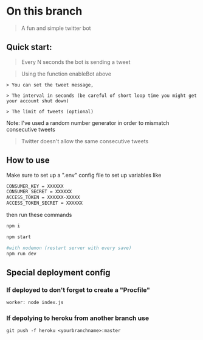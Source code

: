 # On this branch

> A fun and simple twitter bot

## Quick start:

> Every N seconds the bot is sending a tweet  
 
> Using the function enableBot above

    > You can set the tweet message, 

    > The interval in seconds (be careful of short loop time you might get your account shut down)

    > The limit of tweets (optional) 

Note: I've used a random number generator in order to mismatch consecutive tweets
  
  > Twitter doesn't allow the same consecutive tweets

## How to use
  
  Make sure to set up a ".env" config file to set up variables like 
  
```bash
CONSUMER_KEY = XXXXXX
CONSUMER_SECRET = XXXXXX
ACCESS_TOKEN = XXXXXX-XXXXX
ACCESS_TOKEN_SECRET = XXXXXX
```

  then run these commands 
  
```bash
npm i

npm start

#with nodemon (restart server with every save)
npm run dev

```
## Special deployment config

### If deployed to don't forget to create a "Procfile"

```bash
worker: node index.js
```

### If depolying to heroku from another branch use 

    git push -f heroku <yourbranchname>:master
